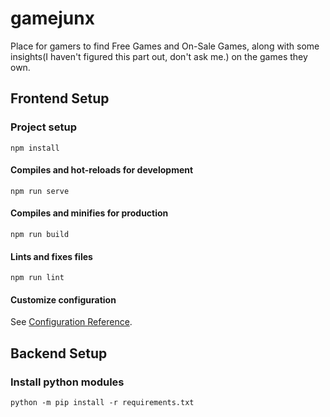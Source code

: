# gamejunx
Place for gamers to find Free Games and On-Sale Games, along with some insights(I haven't figured this part out, don't ask me.) on the games they own.


## Frontend Setup
### Project setup
```
npm install
```

#### Compiles and hot-reloads for development
```
npm run serve
```

#### Compiles and minifies for production
```
npm run build
```

#### Lints and fixes files
```
npm run lint
```

#### Customize configuration
See [Configuration Reference](https://cli.vuejs.org/config/).

## Backend Setup
### Install python modules
```
python -m pip install -r requirements.txt
```
